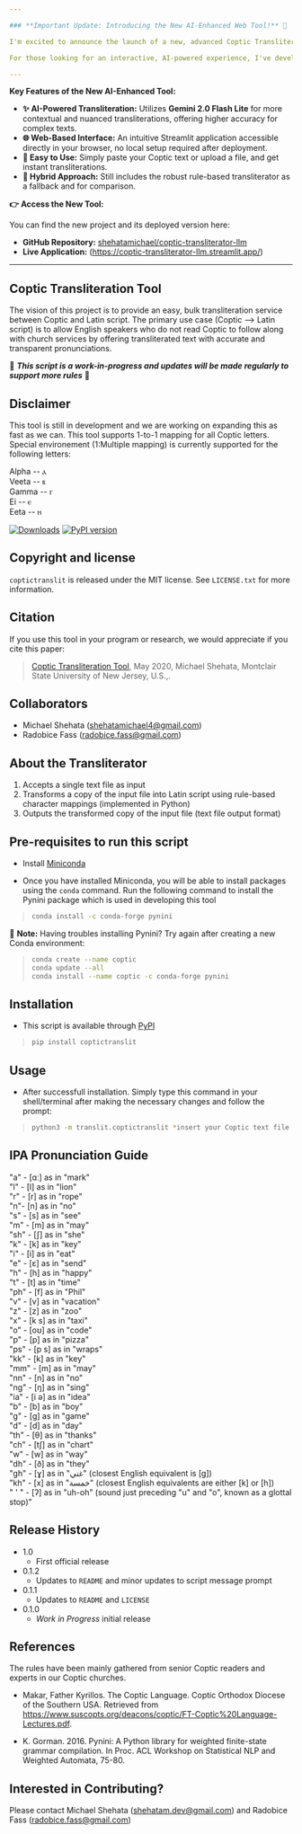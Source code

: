 ```yaml
---

### **Important Update: Introducing the New AI-Enhanced Web Tool!** 🚀

I'm excited to announce the launch of a new, advanced Coptic Transliteration Tool that builds upon the foundations of this repository, now featuring **Google AI's Gemini 2.0 Flash Lite** model and a user-friendly web interface!

For those looking for an interactive, AI-powered experience, I've developed a dedicated web application. Additionally, I have transitioing the rule-based approach away from using Pynini to simplify the implementation. You can also access that on the new GitHub repository linked below.

---
```


**Key Features of the New AI-Enhanced Tool:**

* **✨ AI-Powered Transliteration:** Utilizes **Gemini 2.0 Flash Lite** for more contextual and nuanced transliterations, offering higher accuracy for complex texts.
* **🌐 Web-Based Interface:** An intuitive Streamlit application accessible directly in your browser, no local setup required after deployment.
* **🚀 Easy to Use:** Simply paste your Coptic text or upload a file, and get instant transliterations.
* **🤝 Hybrid Approach:** Still includes the robust rule-based transliterator as a fallback and for comparison.

**👉 Access the New Tool:**

You can find the new project and its deployed version here:

* **GitHub Repository:** [shehatamichael/coptic-transliterator-llm](https://github.com/shehatamichael/coptic-transliterator-llm)
* **Live Application:** (https://coptic-transliterator-llm.streamlit.app/)

---

## Coptic Transliteration Tool

The vision of this project is to provide an easy, bulk transliteration service between Coptic and Latin script. The primary use case (Coptic --> Latin script) is to allow English speakers who do not read Coptic to follow along with church services by offering transliterated text with accurate and transparent pronunciations.

🚧 ***This script is a work-in-progress and updates will be made regularly to support more rules*** 🚧

## Disclaimer

This tool is still in development and we are working on expanding this as fast as we can. This tool supports 1-to-1 mapping for all Coptic letters. Special environement (1:Multiple mapping) is currently supported for the following letters:

Alpha -- ⲁ\
Veeta -- ⲃ\
Gamma -- ⲅ\
Ei -- ⲉ\
Eeta -- ⲏ

[![Downloads](https://pepy.tech/badge/coptictranslit)](https://pepy.tech/project/coptictranslit) [![PyPI version](https://badge.fury.io/py/coptictranslit.svg)](https://badge.fury.io/py/coptictranslit)

## Copyright and license

`coptictranslit` is released under the MIT license. See `LICENSE.txt` for more information.

## Citation

If you use this tool in your program or research, we would appreciate if you cite this paper:

> [Coptic Transliteration Tool](https://github.com/shehatamichael/coptic-transliterator/blob/master/Coptic%20Transliteration%20Tool.pdf), May 2020, Michael Shehata, Montclair State University of New Jersey, U.S.,.

## Collaborators

* Michael Shehata (shehatamichael4@gmail.com)
* Radobice Fass (radobice.fass@gmail.com)

## About the Transliterator

1) Accepts a single text file as input
2) Transforms a copy of the input file into Latin script using rule-based character mappings (implemented in Python)
3) Outputs the transformed copy of the input file (text file output format)

## Pre-requisites to run this script

* Install [Miniconda](https://docs.conda.io/en/latest/miniconda.html)

* Once you have installed Miniconda, you will be able to install packages using the `conda` command. Run the following command to install the Pynini package which is used in developing this tool

>```sh
>conda install -c conda-forge pynini
>```
 
🚨 **Note:** Having troubles installing Pynini? Try again after creating a new Conda environment:

>```sh
>conda create --name coptic
>conda update --all
>conda install --name coptic -c conda-forge pynini
>```

## Installation

- This script is available through [PyPI](https://pypi.org/project/coptictranslit/)
>```sh
>pip install coptictranslit
>```

## Usage

* After successfull installation. Simply type this command in your shell/terminal after making the necessary changes and follow the prompt:
>```sh
>python3 -m translit.coptictranslit *insert your Coptic text file path here*
>```

## IPA Pronunciation Guide

"a" - [ɑː] as in "mark"\
"l" - [l] as in "lion"\
"r" - [r] as in "rope"\
"n"- [n] as in "no"\
"s" - [s] as in "see"\
"m" - [m] as in "may"\
"sh" - [ʃ] as in "she"\
"k" - [k] as in "key"\
"i" - [i] as in "eat"\
"e" - [ɛ] as in "send"\
"h" - [h] as in "happy"\
"t" - [t] as in "time"\
"ph" - [f] as in "Phil"\
"v" - [v] as in "vacation"\
"z" - [z] as in "zoo"\
"x" - [k s] as in "taxi"\
"o" - [oʊ] as in "code"\
"p" - [p] as in "pizza"\
"ps" - [p s] as in "wraps"\
"kk" - [k] as in "key"\
"mm" - [m] as in "may"\
"nn" - [n] as in "no"\
"ng" - [ŋ] as in "sing"\
"ia" - [i ə] as in "idea"\
"b" - [b] as in "boy"\
"g" - [g] as in "game"\
"d" - [d] as in "day"\
"th" - [θ] as in "thanks"\
"ch" - [tʃ] as in "chart"\
"w" - [w] as in "way"\
"dh" - [ð] as in "they"\
"gh" - [ɣ] as in "غني" (closest English equivalent is [g])\
"kh" - [x] as in "خمسة" (closest English equivalents are either [k] or [h])\
" ' " - [ʔ] as in "uh-oh" (sound just preceding "u" and "o", known as a glottal stop)"

## Release History
* 1.0
	* First official release
* 0.1.2
	* Updates to `README` and minor updates to script message prompt
* 0.1.1
	* Updates to `README` and `LICENSE`
* 0.1.0
  * *Work in Progress* initial release

## References

The rules have been mainly gathered from senior Coptic readers and experts in our Coptic churches.

* Makar, Father Kyrillos. The Coptic Language. Coptic Orthodox Diocese of the Southern USA. Retrieved from https://www.suscopts.org/deacons/coptic/FT-Coptic%20Language-Lectures.pdf.

* K. Gorman. 2016. Pynini: A Python library for weighted finite-state grammar compilation. In Proc. ACL Workshop on Statistical NLP and Weighted Automata, 75-80.


## Interested in Contributing?

Please contact Michael Shehata (shehatam.dev@gmail.com) and Radobice Fass (radobice.fass@gmail.com)
